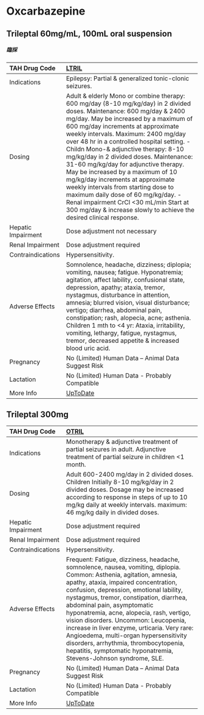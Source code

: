 # Oxcarbazepine

## Trileptal 60mg/mL, 100mL oral suspension

##### 臨採

| TAH Drug Code      | [LTRIL](https://www.tahsda.org.tw/drugs/hissearch.php?drug_code=LTRIL)                                                                                                                                                                                                                                                                                                                                                                                                                                                                                                                                                                                                                    |
|:-------------------|:------------------------------------------------------------------------------------------------------------------------------------------------------------------------------------------------------------------------------------------------------------------------------------------------------------------------------------------------------------------------------------------------------------------------------------------------------------------------------------------------------------------------------------------------------------------------------------------------------------------------------------------------------------------------------------------|
| Indications        | Epilepsy: Partial & generalized tonic-clonic seizures.                                                                                                                                                                                                                                                                                                                                                                                                                                                                                                                                                                                                                                    |
| Dosing             | Adult & elderly Mono or combine therapy: 600 mg/day (8-10 mg/kg/day) in 2 divided doses. Maintenance: 600 mg/day & 2400 mg/day. May be increased by a maximum of 600 mg/day increments at approximate weekly intervals. Maximum: 2400 mg/day over 48 hr in a controlled hospital setting. -Childn Mono-& adjunctive therapy: 8-10 mg/kg/day in 2 divided doses. Maintenance: 31-60 mg/kg/day for adjunctive therapy. May be increased by a maximum of 10 mg/kg/day increments at approximate weekly intervals from starting dose to maximum daily dose of 60 mg/kg/day. -Renal impairment CrCl <30 mL/min Start at 300 mg/day & increase slowly to achieve the desired clinical response. |
| Hepatic Impairment | Dose adjustment not necessary                                                                                                                                                                                                                                                                                                                                                                                                                                                                                                                                                                                                                                                             |
| Renal Impairment   | Dose adjustment required                                                                                                                                                                                                                                                                                                                                                                                                                                                                                                                                                                                                                                                                  |
| Contraindications  | Hypersensitivity.                                                                                                                                                                                                                                                                                                                                                                                                                                                                                                                                                                                                                                                                         |
| Adverse Effects    | Somnolence, headache, dizziness; diplopia; vomiting, nausea; fatigue. Hyponatremia; agitation, affect lability, confusional state, depression, apathy; ataxia, tremor, nystagmus, disturbance in attention, amnesia; blurred vision, visual disturbance; vertigo; diarrhea, abdominal pain, constipation; rash, alopecia, acne; asthenia. Children 1 mth to <4 yr: Ataxia, irritability, vomiting, lethargy, fatigue, nystagmus, tremor, decreased appetite & increased blood uric acid.                                                                                                                                                                                                  |
| Pregnancy          | No (Limited) Human Data – Animal Data Suggest Risk                                                                                                                                                                                                                                                                                                                                                                                                                                                                                                                                                                                                                                        |
| Lactation          | No (Limited) Human Data - Probably Compatible                                                                                                                                                                                                                                                                                                                                                                                                                                                                                                                                                                                                                                             |
| More Info          | [UpToDate](https://www.uptodate.com/contents/oxcarbazepine-drug-information)                                                                                                                                                                                                                                                                                                                                                                                                                                                                                                                                                                                                              |

## Trileptal 300mg

| TAH Drug Code      | [OTRIL](https://www.tahsda.org.tw/drugs/hissearch.php?drug_code=OTRIL)                                                                                                                                                                                                                                                                                                                                                                                                                                                                                                      |
|:-------------------|:----------------------------------------------------------------------------------------------------------------------------------------------------------------------------------------------------------------------------------------------------------------------------------------------------------------------------------------------------------------------------------------------------------------------------------------------------------------------------------------------------------------------------------------------------------------------------|
| Indications        | Monotherapy & adjunctive treatment of partial seizures in adult. Adjunctive treatment of partial seizure in children <1 month.                                                                                                                                                                                                                                                                                                                                                                                                                                              |
| Dosing             | Adult 600-2400 mg/day in 2 divided doses. Children Initially 8-10 mg/kg/day in 2 divided doses. Dosage may be increased according to response in steps of up to 10 mg/kg daily at weekly intervals. maximum: 46 mg/kg daily in divided doses.                                                                                                                                                                                                                                                                                                                               |
| Hepatic Impairment | Dose adjustment required                                                                                                                                                                                                                                                                                                                                                                                                                                                                                                                                                    |
| Renal Impairment   | Dose adjustment required                                                                                                                                                                                                                                                                                                                                                                                                                                                                                                                                                    |
| Contraindications  | Hypersensitivity.                                                                                                                                                                                                                                                                                                                                                                                                                                                                                                                                                           |
| Adverse Effects    | Frequent: Fatigue, dizziness, headache, somnolence, nausea, vomiting, diplopia. Common: Asthenia, agitation, amnesia, apathy, ataxia, impaired concentration, confusion, depression, emotional lability, nystagmus, tremor, constipation, diarrhea, abdominal pain, asymptomatic hyponatremia, acne, alopecia, rash, vertigo, vision disorders. Uncommon: Leucopenia, increase in liver enzyme, urticaria. Very rare: Angioedema, multi-organ hypersensitivity disorders, arrhythmia, thrombocytopenia, hepatitis, symptomatic hyponatremia, Stevens-Johnson syndrome, SLE. |
| Pregnancy          | No (Limited) Human Data – Animal Data Suggest Risk                                                                                                                                                                                                                                                                                                                                                                                                                                                                                                                          |
| Lactation          | No (Limited) Human Data - Probably Compatible                                                                                                                                                                                                                                                                                                                                                                                                                                                                                                                               |
| More Info          | [UpToDate](https://www.uptodate.com/contents/oxcarbazepine-drug-information)                                                                                                                                                                                                                                                                                                                                                                                                                                                                                                |

